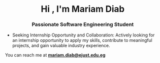 <h1 align="center">Hi , I'm Mariam Diab</h1>
<h3 align="center">Passionate Software Engineering Student</h3>

- Seeking Internship Opportunity and Collaboration: Actively looking for an internship opportunity to apply my skills, contribute to meaningful projects, and gain valuable industry experience.

You can reach me at **mariam.diab@ejust.edu.eg**



